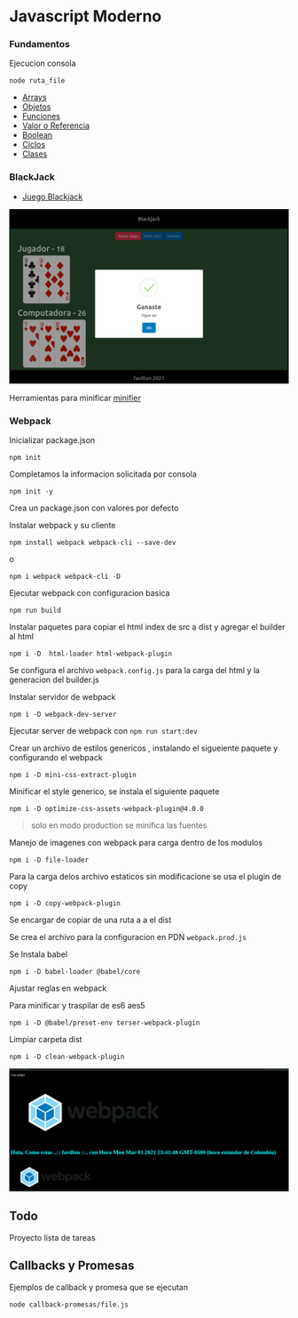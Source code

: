 # Javascript Moderno


### Fundamentos
Ejecucion consola 

```shell
node ruta_file
```

* [Arrays](./01-fundamento/arreglos.js)
* [Objetos](./01-fundamento/objetosLiterales.js)
* [Funciones](./01-fundamento/functiones.js)
* [Valor o Referencia](./01-fundamento/valor-referencia.js)
* [Boolean](./01-fundamento/boolean.js)
* [Ciclos](./01-fundamento/ciclos.js)
* [Clases](./01-fundamento/classes/)



### BlackJack

* [Juego Blackjack](./02-blackjack/)

![blackjack](./img/blackjack.png)


Herramientas para minificar [minifier](https://javascript-minifier.com/)


### Webpack

Inicializar package.json

```shell
npm init
```
Completamos la informacion solicitada por consola

```shell
npm init -y
```
Crea un package.json con valores por defecto 


Instalar webpack y su cliente
```shell
npm install webpack webpack-cli --save-dev
```
o
```shell
npm i webpack webpack-cli -D
```


Ejecutar webpack con configuracion basica

```shell
npm run build
```

Instalar paquetes para copiar el html index de src a dist y agregar el builder al html
```shell
npm i -D  html-loader html-webpack-plugin
```

Se configura el archivo `webpack.config.js` para la carga del html y la generacion del builder.js


Instalar servidor de webpack 
```shell
npm i -D webpack-dev-server
```

Ejecutar server de webpack con `npm run start:dev` 

Crear un archivo de estilos genericos , instalando el sigueiente paquete y configurando  el webpack

```shell
npm i -D mini-css-extract-plugin
```

Minificar el style generico, se instala el siguiente paquete
```shell
npm i -D optimize-css-assets-webpack-plugin@4.0.0
```

> solo en modo production se minifica las fuentes


Manejo de imagenes con webpack para carga dentro de los modulos

```shell
npm i -D file-loader 
```

Para la carga delos archivo estaticos sin modificacione se usa el plugin de copy
```shell
npm i -D copy-webpack-plugin
```

Se encargar de copiar de una ruta a a el dist


Se crea el archivo para la configuracion en PDN `webpack.prod.js`

Se Instala babel 
```shell
npm i -D babel-loader @babel/core
```

Ajustar reglas en webpack

Para minificar y traspilar de es6 aes5

```shell
npm i -D @babel/preset-env terser-webpack-plugin
```

Limpiar carpeta dist
```shell
npm i -D clean-webpack-plugin
```

![webpack](./img/webpack.png)


##  Todo 

Proyecto lista de tareas

## Callbacks y Promesas


Ejemplos de callback y promesa que se ejecutan

```shell
node callback-promesas/file.js
```
